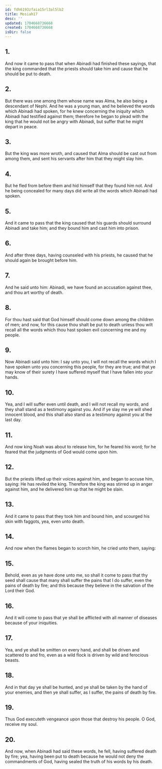 ```yaml
---
id: fdh6193zfaia15rl3al5lb2
title: Mosiah17
desc: ''
updated: 1704668736668
created: 1704668736668
isDir: false
---
```

## 1.
And now it came to pass that when Abinadi had finished these sayings, that the king commanded that the priests should take him and cause that he should be put to death.
## 2.
But there was one among them whose name was Alma, he also being a descendant of Nephi. And he was a young man, and he believed the words which Abinadi had spoken, for he knew concerning the iniquity which Abinadi had testified against them; therefore he began to plead with the king that he would not be angry with Abinadi, but suffer that he might depart in peace.
## 3.
But the king was more wroth, and caused that Alma should be cast out from among them, and sent his servants after him that they might slay him.
## 4.
But he fled from before them and hid himself that they found him not. And he being concealed for many days did write all the words which Abinadi had spoken.
## 5.
And it came to pass that the king caused that his guards should surround Abinadi and take him; and they bound him and cast him into prison.
## 6.
And after three days, having counseled with his priests, he caused that he should again be brought before him.
## 7.
And he said unto him: Abinadi, we have found an accusation against thee, and thou art worthy of death.
## 8.
For thou hast said that God himself should come down among the children of men; and now, for this cause thou shalt be put to death unless thou wilt recall all the words which thou hast spoken evil concerning me and my people.
## 9.
Now Abinadi said unto him: I say unto you, I will not recall the words which I have spoken unto you concerning this people, for they are true; and that ye may know of their surety I have suffered myself that I have fallen into your hands.
## 10.
Yea, and I will suffer even until death, and I will not recall my words, and they shall stand as a testimony against you. And if ye slay me ye will shed innocent blood, and this shall also stand as a testimony against you at the last day.
## 11.
And now king Noah was about to release him, for he feared his word; for he feared that the judgments of God would come upon him.
## 12.
But the priests lifted up their voices against him, and began to accuse him, saying: He has reviled the king. Therefore the king was stirred up in anger against him, and he delivered him up that he might be slain.
## 13.
And it came to pass that they took him and bound him, and scourged his skin with faggots, yea, even unto death.
## 14.
And now when the flames began to scorch him, he cried unto them, saying:
## 15.
Behold, even as ye have done unto me, so shall it come to pass that thy seed shall cause that many shall suffer the pains that I do suffer, even the pains of death by fire; and this because they believe in the salvation of the Lord their God.
## 16.
And it will come to pass that ye shall be afflicted with all manner of diseases because of your iniquities.
## 17.
Yea, and ye shall be smitten on every hand, and shall be driven and scattered to and fro, even as a wild flock is driven by wild and ferocious beasts.
## 18.
And in that day ye shall be hunted, and ye shall be taken by the hand of your enemies, and then ye shall suffer, as I suffer, the pains of death by fire.
## 19.
Thus God executeth vengeance upon those that destroy his people. O God, receive my soul.
## 20.
And now, when Abinadi had said these words, he fell, having suffered death by fire; yea, having been put to death because he would not deny the commandments of God, having sealed the truth of his words by his death.
